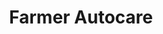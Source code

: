 ---
title: "Farmer Autocare"
url: /edinburgh/farmer-autocare-strathearn-road/
shop: Autowerkstatt
---